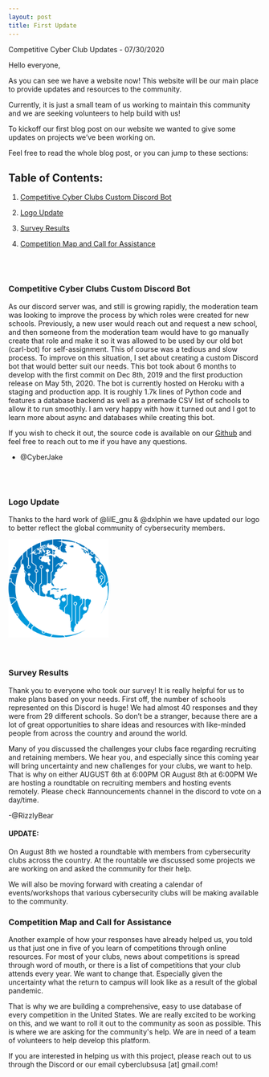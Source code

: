 ```yaml
---
layout: post
title: First Update
---
```



Competitive Cyber Club Updates - 07/30/2020

Hello everyone, 

As you can see we have a website now! This website will be our main place to provide updates and resources to the community. 

Currently, it is just a small team of us working to maintain this community and we are seeking volunteers to help build with us!

To kickoff our first blog post on our website we wanted to give some updates on projects we’ve been working on. 

Feel free to read the whole blog post, or you can jump to these sections:

## Table of Contents:

1. [Competitive Cyber Clubs Custom Discord Bot](#competitive-cyber-clubs-custom-discord-bot) 

2. [Logo Update](#logo-update)

3. [Survey Results](#survey-results)

4. [Competition Map and Call for Assistance](#competition-map-and-call-for-assistance)

<br>
<br>

### Competitive Cyber Clubs Custom Discord Bot

As our discord server was, and still is growing rapidly, the moderation team was looking to improve the process by which roles were created for new schools. Previously, a new user would reach out and request a new school, and then someone from the moderation team would have to go manually create that role and make it so it was allowed to be used by our old bot (carl-bot) for self-assignment. This of course was a tedious and slow process. To improve on this situation, I set about creating a custom Discord bot that would better suit our needs. This bot took about 6 months to develop with the first commit on Dec 8th, 2019 and the first production release on May 5th, 2020. The bot is currently hosted on Heroku with a staging and production app. It is roughly 1.7k lines of Python code and features a database backend as well as a premade CSV list of schools to allow it to run smoothly. I am very happy with how it turned out and I got to learn more about async and databases while creating this bot.

If you wish to check it out, the source code is available on our [Github](https://github.com/Competitive-Cyber-Clubs/Discord-Bot) and feel free to reach out to me if you have any questions.
- @CyberJake

<br>
<br>

### Logo Update

Thanks to the hard work of @lilE_gnu & @dxlphin we have updated our logo to better reflect the global community of cybersecurity members. 

<img src="/public/images/ccc.png" alt="New Logo" width="200"/>
<br>
<br>
<br>

### Survey Results

Thank you to everyone who took our survey! It is really helpful for us to make plans based on your needs. First off, the number of schools represented on this Discord is huge! We had almost 40 responses and they were from 29 different schools. So don’t be a stranger, because there are a lot of great opportunities to share ideas and resources with like-minded people from across the country and around the world. 

Many of you discussed the challenges your clubs face regarding recruiting and retaining members. We hear you, and especially since this coming year will bring uncertainty and new challenges for your clubs, we want to help. That is why on either AUGUST 6th at 6:00PM OR August 8th at 6:00PM We are hosting a roundtable on recruiting members and hosting events remotely. 
Please check #announcements channel in the discord to vote on a day/time. 

-@RizzlyBear


#### UPDATE: 

On August 8th we hosted a roundtable with members from cybersecurity clubs across the country. At the rountable we discussed some projects we are working on and asked the community for their help. 

We will also be moving forward with creating a calendar of events/workshops that various cybersecurity clubs will be making available to the community. 


### Competition Map and Call for Assistance

Another example of how your responses have already helped us, you told us that just one in five of you learn of competitions through online resources. For most of your clubs, news about competitions is spread through word of mouth, or there is a list of competitions that your club attends every year. We want to change that. Especially given the uncertainty what the return to campus will look like as a result of the global pandemic. 

That is why we are building a comprehensive, easy to use database of every competition in the United States. We are really excited to be working on this, and we want to roll it out to the community as soon as possible. This is where we are asking for the community's help. We are in need of a team of volunteers to help develop this platform. 

If you are interested in helping us with this project, please reach out to us through the Discord or our email cyberclubsusa [at] gmail.com!




